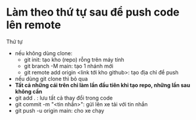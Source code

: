 # Làm theo thứ tự sau để push code lên remote

Thứ tự
- nếu không dùng clone:
	- git init: tạo kho (repo) rỗng trên máy tính
	- git branch -M main: tạo 1 nhánh mới
	- git remote add origin <link tới kho github>: tạo địa chỉ để push
- nếu dùng git clone thì bỏ qua 
- **Tất cả những cái trên chỉ làm lần đầu tiên khi tạo repo, những lần sau không cần**
- git add . : lưu tất cả thay đổi trong code
- git commit -m "<tin nhắn>": gửi lên xe tải với tin nhắn
- git push -u origin main: cho xe chạy